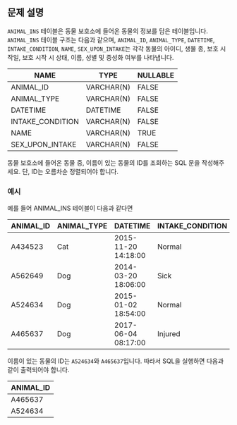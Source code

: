 ## 문제 설명
`ANIMAL_INS` 테이블은 동물 보호소에 들어온 동물의 정보를 담은 테이블입니다.  
`ANIMAL_INS` 테이블 구조는 다음과 같으며, `ANIMAL_ID`, `ANIMAL_TYPE`, `DATETIME`, `INTAKE_CONDITION`, `NAME`, `SEX_UPON_INTAKE`는 각각 동물의 아이디, 생물 종, 보호 시작일, 보호 시작 시 상태, 이름, 성별 및 중성화 여부를 나타냅니다.

|NAME|TYPE|NULLABLE|
|---|---|---|
|ANIMAL_ID|VARCHAR(N)|FALSE|
|ANIMAL_TYPE|VARCHAR(N)|FALSE|
|DATETIME|DATETIME|FALSE|
|INTAKE_CONDITION|VARCHAR(N)|FALSE|
|NAME|VARCHAR(N)|TRUE|
|SEX_UPON_INTAKE|VARCHAR(N)|FALSE


동물 보호소에 들어온 동물 중, 이름이 있는 동물의 ID를 조회하는 SQL 문을 작성해주세요. 단, ID는 오름차순 정렬되어야 합니다.

### 예시
예를 들어 ANIMAL_INS 테이블이 다음과 같다면

|ANIMAL_ID|ANIMAL_TYPE|DATETIME|INTAKE_CONDITION|NAME|SEX_UPON_INTAKE|
|---------|-----------|--------|----------------|----|---------------|
|A434523|Cat|2015-11-20 14:18:00|Normal|NULL|Spayed Female|
|A562649|Dog|2014-03-20 18:06:00|Sick|NULL|Spayed Female|
|A524634|Dog|2015-01-02 18:54:00|Normal|*Belle|Intact Female|
|A465637|Dog|2017-06-04 08:17:00|Injured|*Commander|Neutered Male|


이름이 있는 동물의 ID는 `A524634`와 `A465637`입니다. 
따라서 SQL을 실행하면 다음과 같이 출력되어야 합니다.

|ANIMAL_ID|
|-------|
|A465637|
|A524634|
